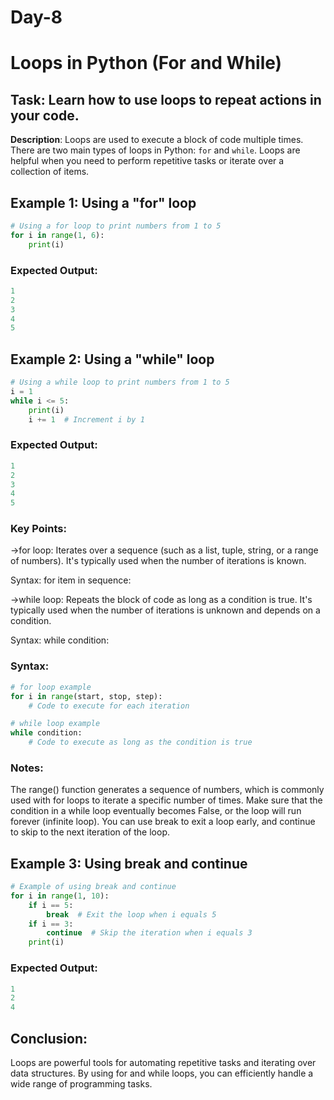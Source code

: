 # Day-8
# Loops in Python (For and While)

## **Task**: Learn how to use loops to repeat actions in your code.

**Description**:
Loops are used to execute a block of code multiple times. There are two main types of loops in Python: `for` and `while`. Loops are helpful when you need to perform repetitive tasks or iterate over a collection of items.

## Example 1: Using a "for" loop
```python
# Using a for loop to print numbers from 1 to 5
for i in range(1, 6):
    print(i)
```
### Expected Output:
```python
1
2
3
4
5
```
## Example 2: Using a "while" loop
```python
# Using a while loop to print numbers from 1 to 5
i = 1
while i <= 5:
    print(i)
    i += 1  # Increment i by 1
```
### Expected Output:
```python
1
2
3
4
5
```
### Key Points:
->for loop: Iterates over a sequence (such as a list, tuple, string, or a range of numbers). It's typically used when the number of iterations is known.
  
  Syntax: for item in sequence:

->while loop: Repeats the block of code as long as a condition is true. It's typically used when the number of iterations is unknown and depends on a condition.
  
  Syntax: while condition:
### Syntax:
```python
# for loop example
for i in range(start, stop, step):
    # Code to execute for each iteration

# while loop example
while condition:
    # Code to execute as long as the condition is true
```
### Notes:
The range() function generates a sequence of numbers, which is commonly used with for loops to iterate a specific number of times.
Make sure that the condition in a while loop eventually becomes False, or the loop will run forever (infinite loop).
You can use break to exit a loop early, and continue to skip to the next iteration of the loop.

## Example 3: Using break and continue
```python
# Example of using break and continue
for i in range(1, 10):
    if i == 5:
        break  # Exit the loop when i equals 5
    if i == 3:
        continue  # Skip the iteration when i equals 3
    print(i)
```
### Expected Output:
```python
1
2
4
```
## Conclusion:
Loops are powerful tools for automating repetitive tasks and iterating over data structures. By using for and while loops, you can efficiently handle a wide range of programming tasks.


